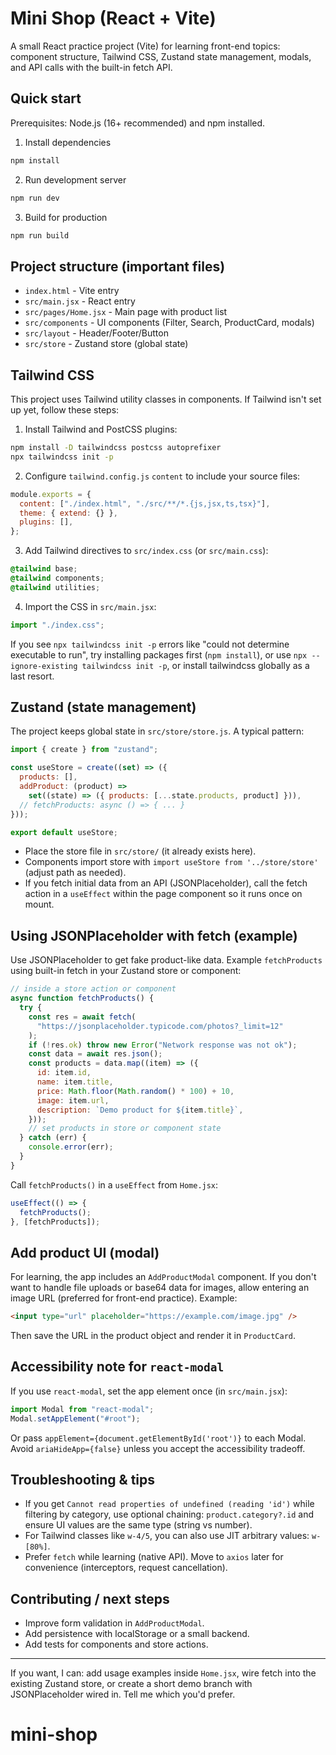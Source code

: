# Mini Shop (React + Vite)

A small React practice project (Vite) for learning front-end topics: component structure, Tailwind CSS, Zustand state management, modals, and API calls with the built-in fetch API.

## Quick start

Prerequisites: Node.js (16+ recommended) and npm installed.

1. Install dependencies

```bash
npm install
```

2. Run development server

```bash
npm run dev
```

3. Build for production

```bash
npm run build
```

## Project structure (important files)

- `index.html` - Vite entry
- `src/main.jsx` - React entry
- `src/pages/Home.jsx` - Main page with product list
- `src/components` - UI components (Filter, Search, ProductCard, modals)
- `src/layout` - Header/Footer/Button
- `src/store` - Zustand store (global state)

## Tailwind CSS

This project uses Tailwind utility classes in components. If Tailwind isn't set up yet, follow these steps:

1. Install Tailwind and PostCSS plugins:

```bash
npm install -D tailwindcss postcss autoprefixer
npx tailwindcss init -p
```

2. Configure `tailwind.config.js` `content` to include your source files:

```js
module.exports = {
  content: ["./index.html", "./src/**/*.{js,jsx,ts,tsx}"],
  theme: { extend: {} },
  plugins: [],
};
```

3. Add Tailwind directives to `src/index.css` (or `src/main.css`):

```css
@tailwind base;
@tailwind components;
@tailwind utilities;
```

4. Import the CSS in `src/main.jsx`:

```js
import "./index.css";
```

If you see `npx tailwindcss init -p` errors like "could not determine executable to run", try installing packages first (`npm install`), or use `npx --ignore-existing tailwindcss init -p`, or install tailwindcss globally as a last resort.

## Zustand (state management)

The project keeps global state in `src/store/store.js`. A typical pattern:

```js
import { create } from "zustand";

const useStore = create((set) => ({
  products: [],
  addProduct: (product) =>
    set((state) => ({ products: [...state.products, product] })),
  // fetchProducts: async () => { ... }
}));

export default useStore;
```

- Place the store file in `src/store/` (it already exists here).
- Components import store with `import useStore from '../store/store'` (adjust path as needed).
- If you fetch initial data from an API (JSONPlaceholder), call the fetch action in a `useEffect` within the page component so it runs once on mount.

## Using JSONPlaceholder with fetch (example)

Use JSONPlaceholder to get fake product-like data. Example `fetchProducts` using built-in fetch in your Zustand store or component:

```js
// inside a store action or component
async function fetchProducts() {
  try {
    const res = await fetch(
      "https://jsonplaceholder.typicode.com/photos?_limit=12"
    );
    if (!res.ok) throw new Error("Network response was not ok");
    const data = await res.json();
    const products = data.map((item) => ({
      id: item.id,
      name: item.title,
      price: Math.floor(Math.random() * 100) + 10,
      image: item.url,
      description: `Demo product for ${item.title}`,
    }));
    // set products in store or component state
  } catch (err) {
    console.error(err);
  }
}
```

Call `fetchProducts()` in a `useEffect` from `Home.jsx`:

```js
useEffect(() => {
  fetchProducts();
}, [fetchProducts]);
```

## Add product UI (modal)

For learning, the app includes an `AddProductModal` component. If you don't want to handle file uploads or base64 data for images, allow entering an image URL (preferred for front-end practice). Example:

```html
<input type="url" placeholder="https://example.com/image.jpg" />
```

Then save the URL in the product object and render it in `ProductCard`.

## Accessibility note for `react-modal`

If you use `react-modal`, set the app element once (in `src/main.jsx`):

```js
import Modal from "react-modal";
Modal.setAppElement("#root");
```

Or pass `appElement={document.getElementById('root')}` to each Modal. Avoid `ariaHideApp={false}` unless you accept the accessibility tradeoff.

## Troubleshooting & tips

- If you get `Cannot read properties of undefined (reading 'id')` while filtering by category, use optional chaining: `product.category?.id` and ensure UI values are the same type (string vs number).
- For Tailwind classes like `w-4/5`, you can also use JIT arbitrary values: `w-[80%]`.
- Prefer `fetch` while learning (native API). Move to `axios` later for convenience (interceptors, request cancellation).

## Contributing / next steps

- Improve form validation in `AddProductModal`.
- Add persistence with localStorage or a small backend.
- Add tests for components and store actions.

---

If you want, I can: add usage examples inside `Home.jsx`, wire fetch into the existing Zustand store, or create a short demo branch with JSONPlaceholder wired in. Tell me which you'd prefer.
# mini-shop
